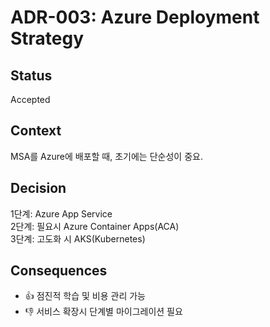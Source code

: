# ADR-003: Azure Deployment Strategy

## Status
Accepted

## Context
MSA를 Azure에 배포할 때, 초기에는 단순성이 중요.

## Decision
1단계: Azure App Service  
2단계: 필요시 Azure Container Apps(ACA)  
3단계: 고도화 시 AKS(Kubernetes)  

## Consequences
- 👍 점진적 학습 및 비용 관리 가능
- 👎 서비스 확장시 단계별 마이그레이션 필요

